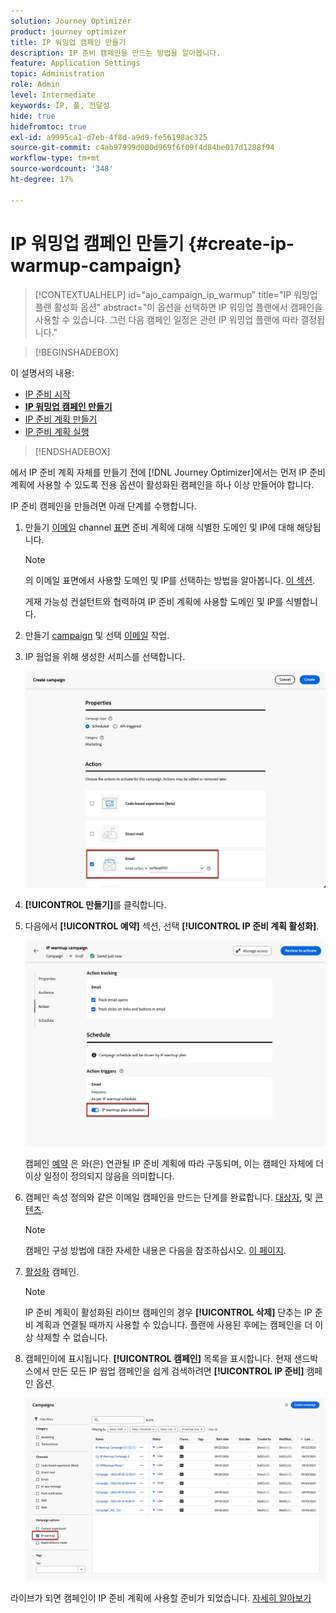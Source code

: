 ```yaml
---
solution: Journey Optimizer
product: journey optimizer
title: IP 워밍업 캠페인 만들기
description: IP 준비 캠페인을 만드는 방법을 알아봅니다.
feature: Application Settings
topic: Administration
role: Admin
level: Intermediate
keywords: IP, 풀, 전달성
hide: true
hidefromtoc: true
exl-id: a9995ca1-d7eb-4f8d-a9d9-fe56198ac325
source-git-commit: c4ab97999d000d969f6f09f4d84be017d1288f94
workflow-type: tm+mt
source-wordcount: '348'
ht-degree: 17%

---
```


# IP 워밍업 캠페인 만들기 {#create-ip-warmup-campaign}

>[!CONTEXTUALHELP]
>id="ajo_campaign_ip_warmup"
>title="IP 워밍업 플랜 활성화 옵션"
>abstract="이 옵션을 선택하면 IP 워밍업 플랜에서 캠페인을 사용할 수 있습니다. 그런 다음 캠페인 일정은 관련 IP 워밍업 플랜에 따라 결정됩니다."

>[!BEGINSHADEBOX]

이 설명서의 내용:

* [IP 준비 시작](ip-warmup-gs.md)
* **[IP 워밍업 캠페인 만들기](ip-warmup-campaign.md)**
* [IP 준비 계획 만들기](ip-warmup-plan.md)
* [IP 준비 계획 실행](ip-warmup-execution.md)

>[!ENDSHADEBOX]

에서 IP 준비 계획 자체를 만들기 전에 [!DNL Journey Optimizer]에서는 먼저 IP 준비 계획에 사용할 수 있도록 전용 옵션이 활성화된 캠페인을 하나 이상 만들어야 합니다.

IP 준비 캠페인을 만들려면 아래 단계를 수행합니다.

1. 만들기 [이메일](../email/email-settings.md) channel [표면](channel-surfaces.md) 준비 계획에 대해 식별한 도메인 및 IP에 대해 해당됩니다.

   >[!NOTE]
   >
   >의 이메일 표면에서 사용할 도메인 및 IP를 선택하는 방법을 알아봅니다. [이 섹션](../email/email-settings.md#subdomains-and-ip-pools).
   >
   >게재 가능성 컨설턴트와 협력하여 IP 준비 계획에 사용할 도메인 및 IP를 식별합니다.<!--TBC-->

1. 만들기 [campaign](../campaigns/create-campaign.md) 및 선택 [이메일](../email/create-email.md#create-email-journey-campaign) 작업.

1. IP 웜업을 위해 생성한 서피스를 선택합니다.

   ![](assets/ip-warmup-campaign-surface.png)

   <!--You must use the same surface as the one that will be used for the asociated IP warmup plan. [Learn how to create an IP warmup plan](#create-ip-warmup-plan)-->

1. **[!UICONTROL 만들기]**&#x200B;를 클릭합니다.

1. 다음에서 **[!UICONTROL 예약]** 섹션, 선택 **[!UICONTROL IP 준비 계획 활성화]**.

   ![](assets/ip-warmup-campaign-plan-activation.png)

   캠페인 [예약](../campaigns/create-campaign.md#schedule) 은 와(은) 연관될 IP 준비 계획에 따라 구동되며, 이는 캠페인 자체에 더 이상 일정이 정의되지 않음을 의미합니다.

1. 캠페인 속성 정의와 같은 이메일 캠페인을 만드는 단계를 완료합니다. [대상자](../audience/about-audiences.md)<!--best practices for IP warmup in terms of audience?-->, 및 [콘텐츠](../email/get-started-email-design.md#key-steps).

   >[!NOTE]
   >
   >캠페인 구성 방법에 대한 자세한 내용은 다음을 참조하십시오. [이 페이지](../campaigns/get-started-with-campaigns.md).

1. [활성화](../campaigns/review-activate-campaign.md) 캠페인.

   >[!NOTE]
   >
   >IP 준비 계획이 활성화된 라이브 캠페인의 경우 **[!UICONTROL 삭제]** 단추는 IP 준비 계획과 연결될 때까지 사용할 수 있습니다. 플랜에 사용된 후에는 캠페인을 더 이상 삭제할 수 없습니다.

1. 캠페인이에 표시됩니다. **[!UICONTROL 캠페인]** 목록을 표시합니다. 현재 샌드박스에서 만든 모든 IP 웜업 캠페인을 쉽게 검색하려면 **[!UICONTROL IP 준비]** 캠페인 옵션.

   ![](assets/ip-warmup-campaign-filter.png)

라이브가 되면 캠페인이 IP 준비 계획에 사용할 준비가 되었습니다. [자세히 알아보기](ip-warmup-plan.md)

<!--Any recommendations when defining an audience? i.e do you have to include all your database or a limited number or according to your Excel file?-->

